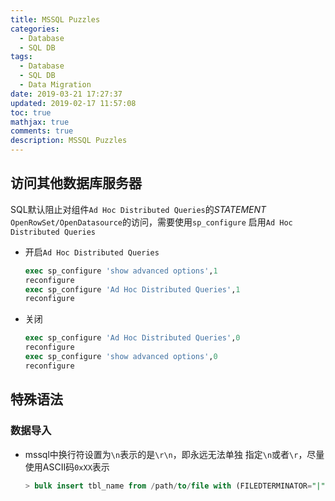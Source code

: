 ```yaml
---
title: MSSQL Puzzles
categories:
  - Database
  - SQL DB
tags:
  - Database
  - SQL DB
  - Data Migration
date: 2019-03-21 17:27:37
updated: 2019-02-17 11:57:08
toc: true
mathjax: true
comments: true
description: MSSQL Puzzles
---
```


##	访问其他数据库服务器

SQL默认阻止对组件`Ad Hoc Distributed Queries`的*STATEMENT*
`OpenRowSet/OpenDatasource`的访问，需要使用`sp_configure`
启用`Ad Hoc Distributed Queries`

-	开启`Ad Hoc Distributed Queries`

	```sql
	exec sp_configure 'show advanced options',1
	reconfigure
	exec sp_configure 'Ad Hoc Distributed Queries',1
	reconfigure
	```

-	关闭

	```sql
	exec sp_configure 'Ad Hoc Distributed Queries',0
	reconfigure
	exec sp_configure 'show advanced options',0
	reconfigure
	```

##	特殊语法

###	数据导入

-	mssql中换行符设置为`\n`表示的是`\r\n`，即永远无法单独
	指定`\n`或者`\r`，尽量使用ASCII码`0xXX`表示

	```sql
	> bulk insert tbl_name from /path/to/file with (FILEDTERMINATOR="|", ROWTERMINATOR="0x0a");
	```


